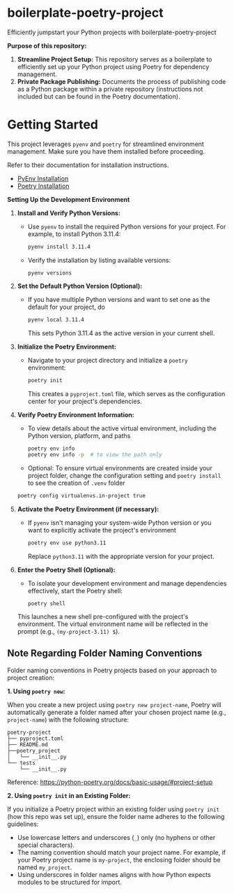 # boilerplate-poetry-project

Efficiently jumpstart your Python projects with boilerplate-poetry-project

**Purpose of this repository:**

1. **Streamline Project Setup:** This repository serves as a boilerplate to efficiently set up your Python project using Poetry for dependency management.
2. **Private Package Publishing:** Documents the process of publishing code as a Python package within a private repository (instructions not included but can be found in the Poetry documentation).

# Getting Started

This project leverages `pyenv` and `poetry` for streamlined environment management. Make sure you have them installed before proceeding.

Refer to their documentation for installation instructions.

* [PyEnv Installation](https://github.com/pyenv/pyenv?tab=readme-ov-file#getting-pyenv)
* [Poetry Installation](https://python-poetry.org/docs/#installing-with-the-official-installer)

**Setting Up the Development Environment**

1. **Install and Verify Python Versions:**

   * Use `pyenv` to install the required Python versions for your project. For example, to install Python 3.11.4:

     ```bash
     pyenv install 3.11.4
     ```
   * Verify the installation by listing available versions:

     ```
     pyenv versions
     ```
2. **Set the Default Python Version (Optional):**

   * If you have multiple Python versions and want to set one as the default for your project, do

     ```bash
     pyenv local 3.11.4
     ```

     This sets Python 3.11.4 as the active version in your current shell.
3. **Initialize the Poetry Environment:**

   * Navigate to your project directory and initialize a `poetry` environment:

     ```bash
     poetry init
     ```

     This creates a `pyproject.toml` file, which serves as the configuration center for your project's dependencies.
4. **Verify Poetry Environment Information:**

   * To view details about the active virtual environment, including the Python version, platform, and paths

     ```bash
     poetry env info
     poetry env info -p  # to view the path only
     ```
   * Optional: To ensure virtual environments are created inside your project folder, change the configuration setting and `poetry install` to see the creation of `.venv` folder

   ```bash
   poetry config virtualenvs.in-project true
   ```
5. **Activate the Poetry Environment (if necessary):**

   * If `pyenv` isn't managing your system-wide Python version or you want to explicitly activate the project's environment

     ```bash
     poetry env use python3.11
     ```

     Replace `python3.11` with the appropriate version for your project.
6. **Enter the Poetry Shell (Optional):**

   * To isolate your development environment and manage dependencies effectively, start the Poetry shell:

     ```
     poetry shell
     ```

   This launches a new shell pre-configured with the project's environment. The virtual environment name will be reflected in the prompt (e.g., `(my-project-3.11) $`).

## Note Regarding Folder Naming Conventions

Folder naming conventions in Poetry projects based on your approach to project creation:

**1. Using `poetry new`:**

When you create a new project using `poetry new project-name`, Poetry will automatically generate a folder named after your chosen project name (e.g., `project-name`) with the following structure:

```
poetry-project
├── pyproject.toml
├── README.md
├──poetry_project
│   └── __init__.py
└── tests
    └── __init__.py

```

Reference: https://python-poetry.org/docs/basic-usage/#project-setup

**2. Using `poetry init` in an Existing Folder:**

If you initialize a Poetry project within an existing folder using `poetry init` (how this repo was set up), ensure the folder name adheres to the following guidelines:

* Use lowercase letters and underscores (`_`) only (no hyphens or other special characters).
* The naming convention should match your project name. For example, if your Poetry project name is `my-project`, the enclosing folder should be named `my_project`.
* Using underscores in folder names aligns with how Python expects modules to be structured for import.
